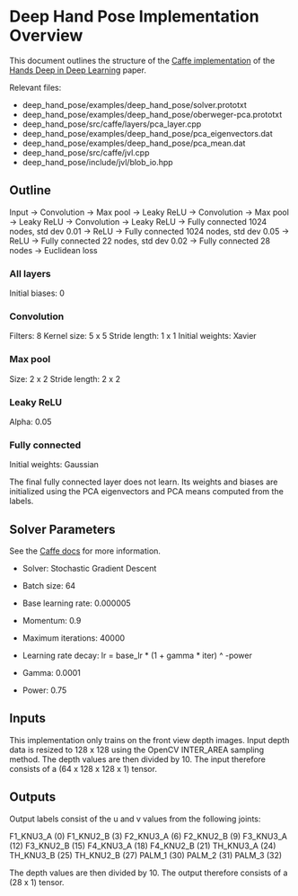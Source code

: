 # Deep Hand Pose Implementation Overview

This document outlines the structure of the [Caffe implementation](https://github.com/jsupancic/deep_hand_pose) of the [Hands Deep in Deep Learning](https://arxiv.org/abs/1502.06807) paper.

Relevant files:

* deep_hand_pose/examples/deep_hand_pose/solver.prototxt
* deep_hand_pose/examples/deep_hand_pose/oberweger-pca.prototxt
* deep_hand_pose/src/caffe/layers/pca_layer.cpp
* deep_hand_pose/examples/deep_hand_pose/pca_eigenvectors.dat
* deep_hand_pose/examples/deep_hand_pose/pca_mean.dat
* deep_hand_pose/src/caffe/jvl.cpp
* deep_hand_pose/include/jvl/blob_io.hpp



## Outline


Input ->
Convolution -> Max pool -> Leaky ReLU ->
Convolution -> Max pool -> Leaky ReLU ->
Convolution -> Leaky ReLU ->
Fully connected 1024 nodes, std dev 0.01 -> ReLU ->
Fully connected 1024 nodes, std dev 0.05 -> ReLU ->
Fully connected 22 nodes, std dev 0.02 ->
Fully connected 28 nodes ->
Euclidean loss


### All layers

Initial biases:		0


### Convolution

Filters:		8
Kernel size:		5 x 5
Stride length:		1 x 1
Initial weights:	Xavier


### Max pool

Size:			2 x 2
Stride length:		2 x 2


### Leaky ReLU

Alpha:			0.05


### Fully connected

Initial weights:	Gaussian

The final fully connected layer does not learn. Its weights and biases are initialized using the PCA eigenvectors and PCA means computed from the labels.



## Solver Parameters


See the [Caffe docs](http://caffe.berkeleyvision.org/tutorial/solver.html#sgd) for more information.

* Solver:		Stochastic Gradient Descent
* Batch size: 		64
* Base learning rate:	0.000005
* Momentum:		0.9
* Maximum iterations:	40000

* Learning rate decay:	lr = base_lr * (1 + gamma * iter) ^ -power
* Gamma:		0.0001
* Power:		0.75



## Inputs


This implementation only trains on the front view depth images.
Input depth data is resized to 128 x 128 using the OpenCV INTER_AREA sampling method.
The depth values are then divided by 10.
The input therefore consists of a (64 x 128 x 128 x 1) tensor.



## Outputs


Output labels consist of the u and v values from the following joints:

F1_KNU3_A (0)
F1_KNU2_B (3)
F2_KNU3_A (6)
F2_KNU2_B (9)
F3_KNU3_A (12)
F3_KNU2_B (15)
F4_KNU3_A (18)
F4_KNU2_B (21)
TH_KNU3_A (24)
TH_KNU3_B (25)
TH_KNU2_B (27)
PALM_1    (30)
PALM_2    (31)
PALM_3    (32)

The depth values are then divided by 10.
The output therefore consists of a (28 x 1) tensor.
